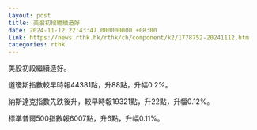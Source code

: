 ```yaml
---
layout: post
title: 美股初段繼續造好
date: 2024-11-12 22:43:47.000000000 +08:00
link: https://news.rthk.hk/rthk/ch/component/k2/1778752-20241112.htm
categories: rthk
---
```


美股初段繼續造好。

道瓊斯指數較早時報44381點，升88點，升幅0.2%。

納斯達克指數先跌後升，較早時報19321點，升22點，升幅0.12%。

標準普爾500指數報6007點，升6點，升幅0.11%。
